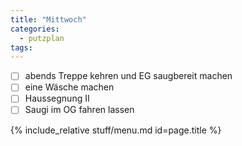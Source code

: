 ```yaml
---
title: "Mittwoch"
categories:
  - putzplan
tags:
---
```

 - [ ] abends Treppe kehren und EG saugbereit machen 
 - [ ] eine Wäsche machen  
 - [ ] Haussegnung II  
 - [ ] Saugi im OG fahren lassen
<!--more-->
{%  include_relative stuff/menu.md id=page.title %}
<!--stackedit_data:
eyJoaXN0b3J5IjpbLTE1NjQ1Nzc2NjhdfQ==
-->